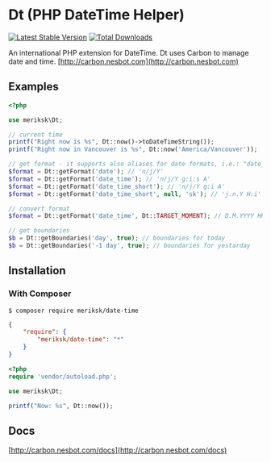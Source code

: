 # Dt (PHP DateTime Helper)

[![Latest Stable Version](https://img.shields.io/packagist/v/nesbot/carbon.svg?style=flat-square)](https://packagist.org/packages/merisk/date-time)
[![Total Downloads](https://img.shields.io/packagist/dt/nesbot/carbon.svg?style=flat-square)](https://packagist.org/packages/merisk/date-time)

An international PHP extension for DateTime. Dt uses Carbon to manage date and time. [http://carbon.nesbot.com](http://carbon.nesbot.com)

## Examples

```php
<?php

use meriksk\Dt;

// current time
printf("Right now is %s", Dt::now()->toDateTimeString());
printf("Right now in Vancouver is %s", Dt::now('America/Vancouver'));  //implicit __toString()

// get format - it supports also aliases for date formats, i.e.: "date_time" is shortcut for "n/j/Y g:i:s A".
$format = Dt::getFormat('date'); // 'n/j/Y'
$format = Dt::getFormat('date_time'); // 'n/j/Y g:i:s A'
$format = Dt::getFormat('date_time_short'); // 'n/j/Y g:i A'
$format = Dt::getFormat('date_time_short', null, 'sk'); // 'j.n.Y H:i'

// convert format
$format = Dt::getFormat('date_time', Dt::TARGET_MOMENT); // D.M.YYYY HH:mm:ss

// get boundaries
$b = Dt::getBoundaries('day', true); // boundaries for today
$b = Dt::getBoundaries('-1 day', true); // boundaries for yestarday
```

## Installation

### With Composer

```
$ composer require meriksk/date-time
```

```json
{
    "require": {
        "meriksk/date-time": "*"
    }
}
```

```php
<?php
require 'vendor/autoload.php';

use meriksk\Dt;

printf("Now: %s", Dt::now());
```

## Docs

[http://carbon.nesbot.com/docs](http://carbon.nesbot.com/docs)
